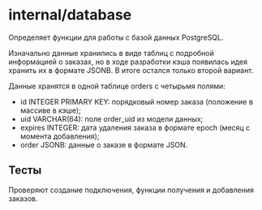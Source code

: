 # internal/database

Определяет функции для работы с базой данных PostgreSQL.

Изначально данные хранились в виде таблиц с подробной информацией о заказах, но в ходе разработки кэша появилась идея хранить их в формате JSONB. В итоге остался только второй вариант.

Данные хранятся в одной таблице orders с четырьмя полями:

- id INTEGER PRIMARY KEY: порядковый номер заказа (положение в массиве в кэше);
- uid VARCHAR(64): поле order_uid из модели данных;
- expires INTEGER: дата удаления заказа в формате epoch (месяц с момента добавления);
- order JSONB: данные о заказе в формате JSON.

## Тесты
Проверяют создание подключения, функции получения и добавления заказов.
